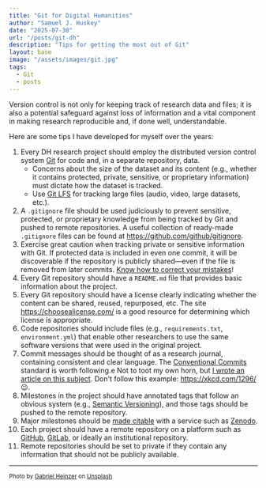 ```yaml
---
title: "Git for Digital Humanities"
author: "Samuel J. Huskey"
date: "2025-07-30"
url: "/posts/git-dh"
description: "Tips for getting the most out of Git"
layout: base
image: "/assets/images/git.jpg"
tags:
  - Git
  - posts
---
```


Version control is not only for keeping track of research data and files; it is also a potential safeguard against loss of information and a vital component in making research reproducible and, if done well, understandable.

Here are some tips I have developed for myself over the years:

1. Every DH research project should employ the distributed version control system [Git](https://git-scm.com/) for code and, in a separate repository, data.
    - Concerns about the size of the dataset and its content (e.g., whether it contains protected, private, sensitive, or proprietary information) must dictate how the dataset is tracked.
    - Use [Git LFS](https://git-lfs.com/) for tracking large files (audio, video, large datasets, etc.). 
1. A `.gitignore` file should be used judiciously to prevent sensitive, protected, or proprietary knowledge from being tracked by Git and pushed to remote repositories. A useful collection of ready-made `.gitignore` files can be found at <https://github.com/github/gitignore>.
1. Exercise great caution when tracking private or sensitive information with Git. If protected data is included in even one commit, it will be discoverable if the repository is publicly shared—even if the file is removed from later commits. [Know how to correct your mistakes](https://stackoverflow.com/a/8741530/2943704)!
1. Every Git repository should have a `README.md` file that provides basic information about the project.
1. Every Git repository should have a license clearly indicating whether the content can be shared, reused, repurposed, etc. The site <https://choosealicense.com/> is a good resource for determining which license is appropriate.
1. Code repositories should include files (e.g., `requirements.txt`, `environment.yml`) that enable other researchers to use the same software versions that were used in the original project.
1. Commit messages should be thought of as a research journal, containing consistent and clear language. The [Conventional Commits](https://www.conventionalcommits.org/en/v1.0.0/) standard is worth following.e Not to toot my own horn, but [I wrote an article on this subject](https://link.springer.com/article/10.1007/s42803-023-00076-9). Don't follow this example: <https://xkcd.com/1296/> 😉.
1. Milestones in the project should have annotated tags that follow an obvious system (e.g., [Semantic Versioning](https://semver.org/)), and those tags should be pushed to the remote repository.
1. Major milestones should be [made citable](https://docs.github.com/en/repositories/archiving-a-github-repository/referencing-and-citing-content) with a service such as [Zenodo](https://zenodo.org/).
1. Each project should have a remote repository on a platform such as [GitHub](https://github.com/), [GitLab](https://gitlab.com/), or ideally an institutional repository.
1. Remote repositories should be set to private if they contain any information that should not be publicly available.

***

<span style="font-size:smaller">Photo by <a href="https://unsplash.com/@6heinz3r?utm_content=creditCopyText&utm_medium=referral&utm_source=unsplash">Gabriel Heinzer</a> on <a href="https://unsplash.com/photos/a-close-up-of-a-computer-screen-with-a-bunch-of-words-on-it-EUzk9BIEq6M?utm_content=creditCopyText&utm_medium=referral&utm_source=unsplash">Unsplash</a></span>